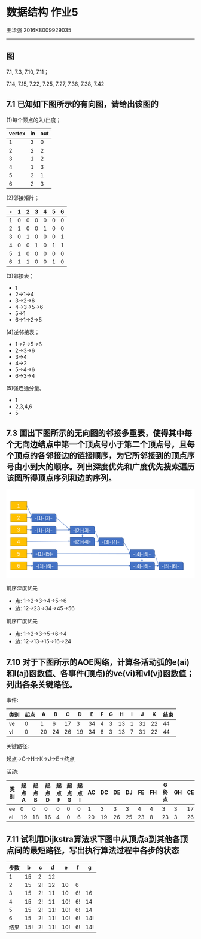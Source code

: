 # 数据结构 作业5

王华强 2016K8009929035

***

## 图

7.1, 7.3, 7.10, 7.11；	

7.14, 7.15, 7.22, 7.25, 7.27, 7.36, 7.38, 7.42

## 7.1 已知如下图所示的有向图，请给出该图的

(1)每个顶点的入/出度；

vertex|in|out
-|-|-
1|3|0
2|2|2
3|1|2
4|1|3
5|2|1
6|2|3

(2)邻接矩阵；

-|1|2|3|4|5|6
-|-|-|-|-|-|-
1|0|0|0|0|0|0
2|1|0|0|1|0|0
3|0|1|0|0|0|1
4|0|0|1|0|1|1
5|1|0|0|0|0|0
6|1|1|0|0|1|0

(3)邻接表；

* 1
* 2->1->4
* 3->2->6
* 4->3->5->6
* 5->1
* 6->1->2->5

(4)逆邻接表；

* 1->2->5->6
* 2->3->6
* 3->4
* 4->2
* 5->4->6
* 6->3->4

(5)强连通分量。

* 1
* 2,3,4,6
* 5

## 7.3 画出下图所示的无向图的邻接多重表，使得其中每个无向边结点中第一个顶点号小于第二个顶点号，且每个顶点的各邻接边的链接顺序，为它所邻接到的顶点序号由小到大的顺序。列出深度优先和广度优先搜索遍历该图所得顶点序列和边的序列。

![73.png](73.png)

前序深度优先

* 点: 1->2->3->4->5->6
* 边: 12->23->34->45->56

前序广度优先

* 点: 1->2->3->5->6->4
* 边: 12->13->15->16->24

## 7.10 对于下图所示的AOE网络，计算各活动弧的e(ai)和l(aj)函数值、各事件(顶点)的ve(vi)和vl(vj)函数值；列出各条关键路径。

事件:

类别|起点|A|B|C|D|E|F|G|H|I|J|K|结束
-|-|-|-|-|-|-|-|-|-|-|-|-|-
ve|0|1|6|17|3|34|4|3|13|1|31|22|44
vl|0|20|24|26|19|34|8|3|13|7|31|22|44

关键路径: 

起点->G->H->K->J->E->终点

活动:

类别|起点A|起点B|起点D|起点F|起点G|起点I|AC|DC|DE|DJ|FE|FH|G终点|GH|CE|HC|HJ|HK|KJ|JE|J终点
-|-|-|-|-|-|-|-|-|-|-|-|-|-|-|-|-|-|-|-|-|-
ee|0|0|0|0|0|0|1|3|3|3|4|4|3|3|17|13|13|13|22|31|31
el|19|18|16|4|0|6|20|19|26|25|23|8|23|3|26|22|27|13|22|31|32


## 7.11 试利用Dijkstra算法求下图中从顶点a到其他各顶点间的最短路径，写出执行算法过程中各步的状态

步数|b|c|d|e|f|g
-|-|-|-|-|-|-
1|15|2|12|||
2|15|2!|12|10|6|
3|15|2!|11|10|6!|16
4|15|2!|11|10!|6!|14
5|15|2!|11!|10!|6!|14
6|15|2!|11!|10!|6!|14!
结果|15!|2!|11!|10!|6!|14!